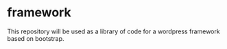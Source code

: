 # framework

This repository will be used as a library of code for a wordpress framework based on bootstrap.

